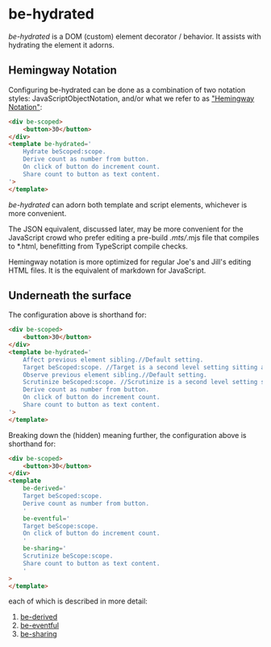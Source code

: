 # be-hydrated

*be-hydrated* is a DOM (custom) element decorator / behavior.   It assists with hydrating the element it adorns.  

## Hemingway Notation

Configuring be-hydrated can be done as a combination of two notation styles:  JavaScriptObjectNotation, and/or what we refer to as ["Hemingway Notation"](https://bookanalysis.com/ernest-hemingway/writing-style/):

```html
<div be-scoped>
    <button>30</button>
</div>
<template be-hydrated='
    Hydrate beScoped:scope.
    Derive count as number from button.
    On click of button do increment count.
    Share count to button as text content.
'>
</template>
```

*be-hydrated* can adorn both template and script elements, whichever is more convenient. 

The JSON equivalent, discussed later, may be more convenient for the JavaScript crowd who prefer editing a pre-build *.mts/*.mjs file that compiles to *.html, benefitting from TypeScript compile checks.  

Hemingway notation is more optimized for regular Joe's and Jill's editing HTML files.  It is the equivalent of markdown for JavaScript.

## Underneath the surface

The configuration above is shorthand for:

```html
<div be-scoped>
    <button>30</button>
</div>
<template be-hydrated='
    Affect previous element sibling.//Default setting.
    Target beScoped:scope. //Target is a second level setting sitting atop the Affect setting.
    Observe previous element sibling.//Default setting.
    Scrutinize beScoped:scope. //Scrutinize is a second level setting sitting atop the Observe setting.
    Derive count as number from button.
    On click of button do increment count.
    Share count to button as text content.
'>
</template>
```

  

Breaking down the (hidden) meaning further, the configuration above is shorthand for:

```html
<div be-scoped>
    <button>30</button>
</div>
<template  
    be-derived='
    Target beScoped:scope.
    Derive count as number from button.
    ' 
    be-eventful='
    Target beScope:scope.
    On click of button do increment count.
    '
    be-sharing='
    Scrutinize beScope:scope.
    Share count to button as text content.
    '
>
</template>
```

each of which is described in more detail:

1.  [be-derived](https://github.com/bahrus/be-derived)
2.  [be-eventful](https://github.com/bahrus/be-eventful)
3.  [be-sharing](https://github.com/bahrus/be-sharing)






